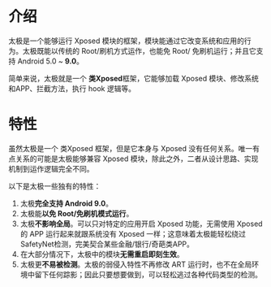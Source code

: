 # 介绍

太极是一个能够运行 Xposed 模块的框架，模块能通过它改变系统和应用的行为。太极既能以传统的 Root/刷机方式运作，也能免 Root/ 免刷机运行；并且它支持 Android 5.0 ~ **9.0**。

简单来说，太极就是一个 **类Xposed**框架，它能够加载 Xposed 模块、修改系统和APP、拦截方法，执行 hook 逻辑等。

# 特性

虽然太极是一个 类Xposed 框架，但是它本身与 Xposed 没有任何关系。唯一有点关系的可能是太极能够兼容 Xposed 模块，除此之外，二者从设计思路、实现机制到运作逻辑完全不同。

以下是太极一些独有的特性：

1. 太极**完全支持 Android 9.0**。
2. 太极能**以免 Root/免刷机模式运行**。
3. 太极**不影响全局**。可以只对特定的应用开启 Xposed 功能，无需使用 Xposed 的 APP 运行起来就跟系统没有 Xposed 一样；这意味着太极能轻松绕过SafetyNet检测，完美契合某些金融/银行/奇葩类APP。
4. 在大部分情况下，太极中的模块**无需重启即刻生效**。
5. 太极更**不易被检测**。太极的弱侵入特性不再修改 ART 运行时，也不在全局环境中留下任何踪影；因此只要想要做到，可以轻松逃过各种代码类型的检测。
